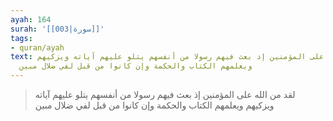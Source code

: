 ```yaml
---
ayah: 164
surah: '[[003|سورة]]'
tags:
- quran/ayah
text: لقد من الله على المؤمنين إذ بعث فيهم رسولا من أنفسهم يتلو عليهم آياته ويزكيهم
  ويعلمهم الكتاب والحكمة وإن كانوا من قبل لفي ضلال مبين
---
```

> لقد من الله على المؤمنين إذ بعث فيهم رسولا من أنفسهم يتلو عليهم آياته ويزكيهم ويعلمهم الكتاب والحكمة وإن كانوا من قبل لفي ضلال مبين
